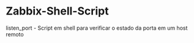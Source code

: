 # Zabbix-Shell-Script

listen_port - Script em shell para verificar o estado da porta em um host remoto
